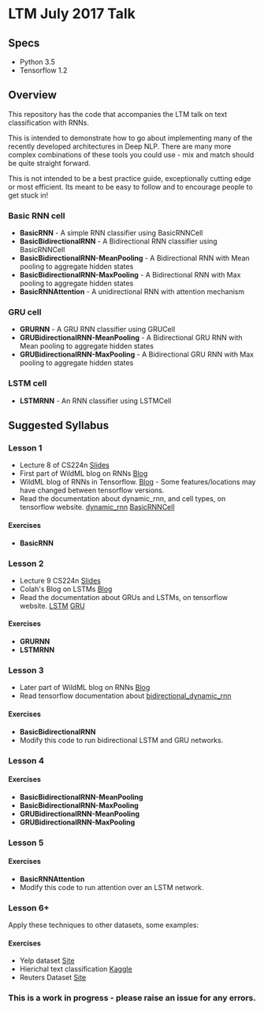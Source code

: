 # LTM July 2017 Talk 
## Specs

* Python 3.5
* Tensorflow 1.2

## Overview
This repository has the code that accompanies the LTM talk on text classification with RNNs.

This is intended to demonstrate how to go about implementing many of the recently developed architectures in Deep NLP. There are many more complex combinations of these tools you could use - mix and match should be quite straight forward.

This is not intended to be a best practice guide, exceptionally cutting edge or most efficient. Its meant to be easy to follow and to encourage people to get stuck in!

### Basic RNN cell
* **BasicRNN** - A simple RNN classifier using BasicRNNCell
* **BasicBidirectionalRNN** - A Bidirectional RNN classifier using BasicRNNCell
* **BasicBidirectionalRNN-MeanPooling** - A Bidirectional RNN with Mean pooling to aggregate hidden states
* **BasicBidirectionalRNN-MaxPooling** - A Bidirectional RNN with Max pooling to aggregate hidden states
* **BasicRNNAttention** - A unidirectional RNN with attention mechanism

### GRU cell

* **GRURNN** - A GRU RNN classifier using GRUCell
* **GRUBidirectionalRNN-MeanPooling** - A Bidirectional GRU RNN with Mean pooling to aggregate hidden states
* **GRUBidirectionalRNN-MaxPooling** - A Bidirectional GRU RNN with Max pooling to aggregate hidden states

### LSTM cell
* **LSTMRNN** - An RNN classifier using LSTMCell


## Suggested Syllabus

### Lesson 1 
* Lecture 8 of CS224n [Slides](http://web.stanford.edu/class/cs224n/lectures/cs224n-2017-lecture8.pdf)
* First part of WildML blog on RNNs [Blog](http://www.wildml.com/2015/09/recurrent-neural-networks-tutorial-part-1-introduction-to-rnns/)
* WildML blog of RNNs in Tensorflow. [Blog](http://www.wildml.com/2016/08/rnns-in-tensorflow-a-practical-guide-and-undocumented-features/) - Some features/locations may have changed between tensorflow versions.
* Read the documentation about dynamic_rnn, and cell types, on tensorflow website. [dynamic_rnn](https://www.tensorflow.org/api_docs/python/tf/nn/dynamic_rnn) [BasicRNNCell](http://web.stanford.edu/class/cs224n/lectures/cs224n-2017-lecture9.pdf)

#### Exercises
* **BasicRNN**


### Lesson 2
* Lecture 9 CS224n [Slides](http://web.stanford.edu/class/cs224n/lectures/cs224n-2017-lecture9.pdf)
* Colah's Blog on LSTMs [Blog](http://colah.github.io/posts/2015-08-Understanding-LSTMs/)
* Read the documentation about GRUs and LSTMs, on tensorflow website. [LSTM](https://www.tensorflow.org/api_docs/python/tf/contrib/rnn/LSTMCell) [GRU](https://www.tensorflow.org/api_docs/python/tf/contrib/rnn/GRUCell)

#### Exercises
* **GRURNN**
* **LSTMRNN**

### Lesson 3
* Later part of WildML blog on RNNs [Blog](http://www.wildml.com/2015/09/recurrent-neural-networks-tutorial-part-1-introduction-to-rnns/)
* Read tensorflow documentation about [bidirectional_dynamic_rnn](https://www.tensorflow.org/api_docs/python/tf/nn/bidirectional_dynamic_rnn)
#### Exercises
* **BasicBidirectionalRNN** 
* Modify this code to run bidirectional LSTM and GRU networks.

### Lesson 4

#### Exercises
* **BasicBidirectionalRNN-MeanPooling**
* **BasicBidirectionalRNN-MaxPooling** 
* **GRUBidirectionalRNN-MeanPooling**
* **GRUBidirectionalRNN-MaxPooling**

### Lesson 5

#### Exercises
* **BasicRNNAttention**
* Modify this code to run attention over an LSTM network.

### Lesson 6+
Apply these techniques to other datasets, some examples:
#### Exercises

* Yelp dataset [Site](https://www.yelp.co.uk/dataset_challenge)
* Hierichal text classification [Kaggle](https://www.kaggle.com/c/lshtc)
* Reuters Dataset [Site](http://www.daviddlewis.com/resources/testcollections/reuters21578/)

### This is a work in progress - please raise an issue for any errors.
